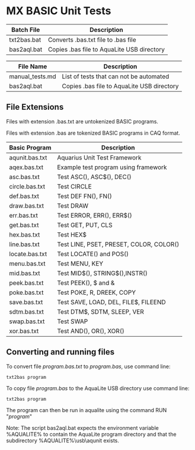 # MX BASIC Unit Tests

| Batch File  | Description                                |
| ----------- | ---------------------------------          |
| txt2bas.bat | Converts .bas.txt file to .bas file        |
| bas2aql.bat | Copies .bas file to AquaLite USB directory |

| File Name       | Description                                |
| --------------- | ---------------------------------          |
| manual_tests.md | List of tests that can not be automated    |
| bas2aql.bat | Copies .bas file to AquaLite USB directory |


## File Extensions

Files with extension .bas.txt are untokenized BASIC programs.

Files with extension .bas are tokenized BASIC programs in CAQ format.

| Basic Program  | Description                             |
| -------------- | --------------------------------------- |
| aqunit.bas.txt | Aquarius Unit Test Framework            |
| aqex.bas.txt   | Example test program using framework    |
| asc.bas.txt    | Test ASC(), ASC$(), DEC()               |
| circle.bas.txt | Test CIRCLE                             |
| def.bas.txt    | Test DEF FN(), FN()                     |
| draw.bas.txt   | Test DRAW                               |
| err.bas.txt    | Test ERROR, ERR(), ERR$()               |
| get.bas.txt    | Test GET, PUT, CLS                      |
| hex.bas.txt    | Test HEX$                               |
| line.bas.txt   | Test LINE, PSET, PRESET, COLOR, COLOR() |
| locate.bas.txt | Test LOCATE() and POS()                 |
| menu.bas.txt   | Test MENU, KEY                          |
| mid.bas.txt    | Test MID$(), STRING\$(),INSTR()         |
| peek.bas.txt   | Test PEEK(), $ and &                    |
| poke.bas.txt   | Test POKE, R, DREEK, COPY               |
| save.bas.txt   | Test SAVE, LOAD, DEL, FILE$, FILEEND    |
| sdtm.bas.txt   | Test DTM$, SDTM, SLEEP, VER             |
| swap.bas.txt   | Test SWAP                               |
| xor.bas.txt    | Test AND(), OR(), XOR()                 |

## Converting and running files

To convert file *program.bas.txt* to *program.bas*, use command line:

    txt2bas program

To copy file *program.bas* to the AquaLite USB directory use command line:

    txt2bas program

The program can then be run in aqualite using the command RUN "*program*"

Note: The script bas2aql.bat expects the environment variable %AQUALITE%
to contain the AquaLite program directory and that the subdirectory 
%AQUALITE%\usb\aqunit exists.
